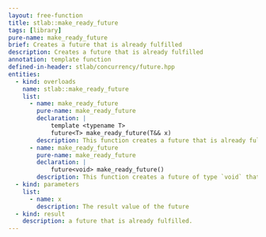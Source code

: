```yaml
---
layout: free-function
title: stlab::make_ready_future
tags: [library]
pure-name: make_ready_future
brief: Creates a future that is already fulfilled
description: Creates a future that is already fulfilled
annotation: template function
defined-in-header: stlab/concurrency/future.hpp
entities:
  - kind: overloads
    name: stlab::make_ready_future
    list:
      - name: make_ready_future
        pure-name: make_ready_future
        declaration: |
            template <typename T>
            future<T> make_ready_future(T&& x)
        description: This function creates a future that is already fulfilled.
      - name: make_ready_future
        pure-name: make_ready_future
        declaration: |
            future<void> make_ready_future()
        description: This function creates a future of type `void` that is already fulfilled.
  - kind: parameters
    list:
      - name: x
        description: The result value of the future
  - kind: result
    description: a future that is already fulfilled.
---
```

